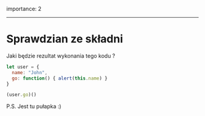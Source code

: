 importance: 2

---

# Sprawdzian ze składni

Jaki będzie rezultat wykonania tego kodu ?


```js no-beautify
let user = {
  name: "John",
  go: function() { alert(this.name) }
}

(user.go)()
```

P.S. Jest tu pułapka :)
